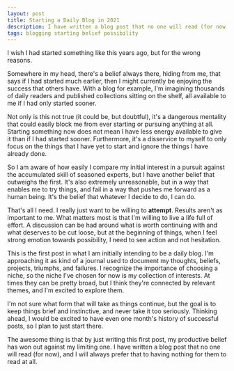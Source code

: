 ```yaml
---
layout: post
title: Starting a Daily Blog in 2021
description: I have written a blog post that no one will read (for now), and I will always prefer that to having nothing for them to read at all.
tags: blogging starting belief possibility
---
```


I wish I had started something like this years ago, but for the wrong reasons.

Somewhere in my head, there's a belief always there, hiding from me, that says if I had started much earlier, then I might currently be enjoying the success that others have. With a blog for example, I'm imagining thousands of daily readers and published collections sitting on the shelf, all available to me if I had only started sooner. 

Not only is this not true (it could be, but doubtful), it's a dangerous mentality that could easily block me from ever starting or pursuing anything at all. Starting something now does not mean I have less energy available to give it than if I had started sooner. Furthermore, it's a disservice to myself to only focus on the things that I have yet to start and ignore the things I have already done.

So I am aware of how easily I compare my initial interest in a pursuit against the accumulated skill of seasoned experts, but I have another belief that outweighs the first. It's also extremely unreasonable, but in a way that enables me to try things, and fail in a way that pushes me forward as a human being. It's the belief that whatever I decide to do, I can do.

That's all I need. I really just want to be willing to <strong>attempt</strong>. Results aren't as important to me. What matters most is that I'm willing to live a life full of effort. A discussion can be had around what is worth continuing with and what deserves to be cut loose, but at the beginning of things, when I feel strong emotion towards possibility, I need to see action and not hesitation.

This is the first post in what I am initially intending to be a daily blog. I'm approaching it as kind of a journal used to document my thoughts, beliefs, projects, triumphs, and failures. I recognize the importance of choosing a niche, so the niche I've chosen for now is my collection of interests. At times they can be pretty broad, but I think they're connected by relevant themes, and I'm excited to explore them.

I'm not sure what form that will take as things continue, but the goal is to keep things brief and instinctive, and never take it too seriously. Thinking ahead, I would be excited to have even one month's history of successful posts, so I plan to just start there.

The awesome thing is that by just writing this first post, my productive belief has won out against my limiting one. I have written a blog post that no one will read (for now), and I will always prefer that to having nothing for them to read at all.

